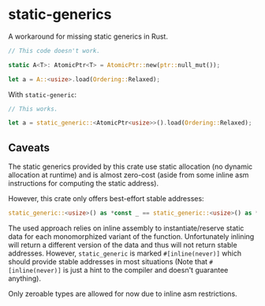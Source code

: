 # static-generics

A workaround for missing static generics in Rust.

```rust
// This code doesn't work.

static A<T>: AtomicPtr<T> = AtomicPtr::new(ptr::null_mut());

let a = A::<usize>.load(Ordering::Relaxed);
```

With `static-generic`:

```rust
// This works.

let a = static_generic::<AtomicPtr<usize>>().load(Ordering::Relaxed);
```

## Caveats

The static generics provided by this crate use static allocation (no dynamic allocation at runtime) and is almost zero-cost (aside from some inline asm instructions for computing the static address).

However, this crate only offers best-effort stable addresses:

```rust
static_generic::<usize>() as *const _ == static_generic::<usize>() as *const _
```

The used approach relies on inline assembly to instantiate/reserve static data for each monomorphized variant of the function.
Unfortunately inlining will return a different version of the data and thus will not return stable addresses.
However, `static_generic` is marked `#[inline(never)]` which should provide stable addresses in most situations
(Note that `#[inline(never)]` is just a hint to the compiler and doesn't guarantee anything).

Only zeroable types are allowed for now due to inline asm restrictions.
